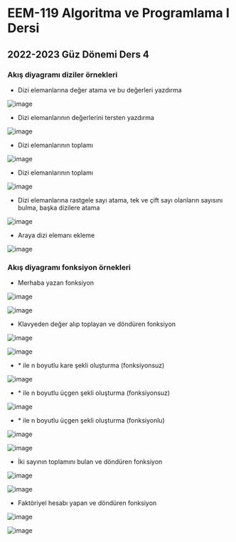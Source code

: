 # EEM-119 Algoritma ve Programlama I Dersi

## 2022-2023 Güz Dönemi Ders 4

### Akış diyagramı diziler örnekleri

- Dizi elemanlarına değer atama ve bu değerleri yazdırma

![image](files/04/1.png)


- Dizi elemanlarının değerlerini tersten yazdırma

![image](files/04/2.png)


- Dizi elemanlarının toplamı

![image](files/04/3.png)


- Dizi elemanlarının toplamı

![image](files/04/4.png)


- Dizi elemanlarına rastgele sayı atama, tek ve çift sayı olanların sayısını bulma,  başka dizilere atama

![image](files/04/5.png)


- Araya dizi elemanı ekleme

![image](files/04/6.png)

### Akış diyagramı fonksiyon örnekleri

- Merhaba yazan fonksiyon

![image](files/04/7a.png)

![image](files/04/7b.png)


- Klavyeden değer alıp toplayan ve döndüren fonksiyon

![image](files/04/8a.png)

![image](files/04/8b.png)


- \* ile n boyutlu kare şekli oluşturma (fonksiyonsuz)

![image](files/04/9.png)

- \* ile n boyutlu üçgen şekli oluşturma (fonksiyonsuz)

![image](files/04/10.png)


- \* ile n boyutlu üçgen şekli oluşturma (fonksiyonlu)

![image](files/04/11a.png)

![image](files/04/11b.png)

- İki sayının toplamını bulan ve döndüren fonksiyon 

![image](files/04/12a.png)

![image](files/04/12b.png)


- Faktöriyel hesabı yapan ve döndüren fonksiyon 

![image](files/04/13a.png)

![image](files/04/13b.png)


